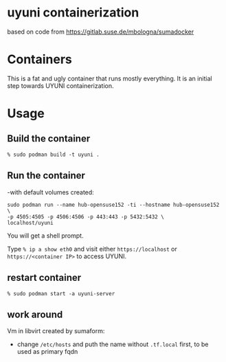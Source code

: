 # uyuni containerization

based on code from https://gitlab.suse.de/mbologna/sumadocker

# Containers

This is a fat and ugly container that runs mostly everything. It is an initial step towards UYUNI containerization.

# Usage

## Build the container

`% sudo podman build -t uyuni .`

## Run the container

-with default volumes created:

```
sudo podman run --name hub-opensuse152 -ti --hostname hub-opensuse152 \
-p 4505:4505 -p 4506:4506 -p 443:443 -p 5432:5432 \
localhost/uyuni
```
You will get a shell prompt.

Type `% ip a show eth0` and visit either `https://localhost` or `https://<container IP>` to access UYUNI.

## restart container

`% sudo podman start -a uyuni-server`

## work around

Vm in libvirt created by sumaform:
  - change `/etc/hosts` and puth the name without `.tf.local` first, to be used as primary fqdn
